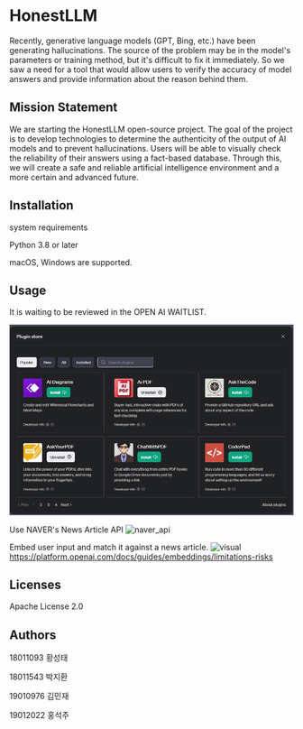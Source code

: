 # HonestLLM

Recently, generative language models (GPT, Bing, etc.) have been generating
hallucinations.
The source of the problem may be in the model's parameters or training method, but it's
difficult to fix it immediately.
So we saw a need for a tool that would allow users to verify the accuracy of model answers
and provide information about the reason behind them.

## Mission Statement
We are starting the HonestLLM open-source project.
The goal of the project is to develop technologies to determine the authenticity of the output
of AI models and to prevent hallucinations. Users will be able to visually check the reliability
of their answers using a fact-based database.
Through this, we will create a safe and reliable artificial intelligence environment and a more
certain and advanced future.

## Installation
system requirements

Python 3.8 or later

macOS, Windows are supported.


## Usage
It is waiting to be reviewed in the OPEN AI WAITLIST.

![installation](./img/installation.png)

Use NAVER's News Article API
![naver_api](./img/naver_api.png)

Embed user input and match it against a news article.
![visual](./img/embeddings_visual.png)
https://platform.openai.com/docs/guides/embeddings/limitations-risks




## Licenses

  
Apache License 2.0  


## Authors

18011093 황성태  

18011543 박지환  

19010976 김민재  

19012022 홍석주  



## 
